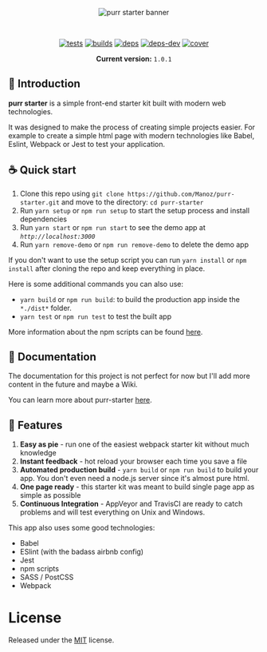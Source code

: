 <p align="center">
  <img src="https://i.imgur.com/Wcx8so9.png" align="center" alt="purr starter banner"/>
</p>
<br />
<div align="center">

[![tests][tests]][tests-url]
[![builds][builds]][builds-url]
[![deps][deps]][deps-url]
[![deps-dev][deps-dev]][deps-dev-url]
[![cover][cover]][cover-url]

**Current version:** `1.0.1`
</div>

## 🤖 Introduction

**purr starter** is a simple front-end starter kit built with modern web technologies.

It was designed to make the process of creating simple projects easier. For example to create a simple html page with modern technologies like Babel, Eslint, Webpack or Jest to test your application.

## ☕️ Quick start

1. Clone this repo using `git clone https://github.com/Manoz/purr-starter.git` and move to the directory: `cd purr-starter`
2. Run `yarn setup` or `npm run setup` to start the setup process and install dependencies
3. Run `yarn start` or `npm run start` to see the demo app at *`http://localhost:3000`*
4. Run `yarn remove-demo` or `npm run remove-demo` to delete the demo app

If you don't want to use the setup script you can run `yarn install` or `npm install` after cloning the repo and keep everything in place.

Here is some additional commands you can also use:

* `yarn build` or `npm run build`: to build the production app inside the `*./dist*` folder.
* `yarn test` or `npm run test` to test the built app

More information about the npm scripts can be found [here](https://github.com/Manoz/purr-starter/tree/master/docs#npm-scripts).

## 📖 Documentation

The documentation for this project is not perfect for now but I'll add more content in the future and maybe a Wiki.

You can learn more about purr-starter [here](./docs/README.md).

## 🚎 Features

1. **Easy as pie** - run one of the easiest webpack starter kit without much knowledge
2. **Instant feedback** - hot reload your browser each time you save a file
3. **Automated production build** - `yarn build` or `npm run build` to build your app. You don't even need a node.js server since it's almost pure html.
4. **One page ready** - this starter kit was meant to build single page app as simple as possible
5. **Continuous Integration** - AppVeyor and TravisCI are ready to catch problems and will test everything on Unix and Windows.

This app also uses some good technologies:

* Babel
* ESlint (with the badass airbnb config)
* Jest
* npm scripts
* SASS / PostCSS
* Webpack

# License
Released under the [MIT](./LICENSE) license.

[deps]: https://david-dm.org/manoz/purr-starter/status.svg
[deps-url]: https://david-dm.org/manoz/purr-starter

[deps-dev]: https://david-dm.org/manoz/purr-starter/dev-status.svg
[deps-dev-url]: https://david-dm.org/manoz/purr-starter?type=dev

[tests]: https://travis-ci.com/Manoz/purr-starter.svg?token=fV1pgutnXPjejYrLnsBw&branch=master
[tests-url]: https://travis-ci.com/Manoz/purr-starter

[builds-url]: https://ci.appveyor.com/project/Manoz/purr-starter
[builds]: https://ci.appveyor.com/api/projects/status/ddqbl7ts07ly5go0?svg=true

[licenses-url]: https://app.fossa.io/projects/git%2Bhttps%3A%2F%2Fgithub.com%2Fwebpack%2Fwebpack?ref=badge_shield
[licenses]: https://app.fossa.io/api/projects/git%2Bhttps%3A%2F%2Fgithub.com%2Fwebpack%2Fwebpack.svg?type=shield

[cover]: https://coveralls.io/repos/github/Manoz/purr-starter/badge.svg?branch=master
[cover-url]: https://coveralls.io/github/Manoz/purr-starter?branch=master